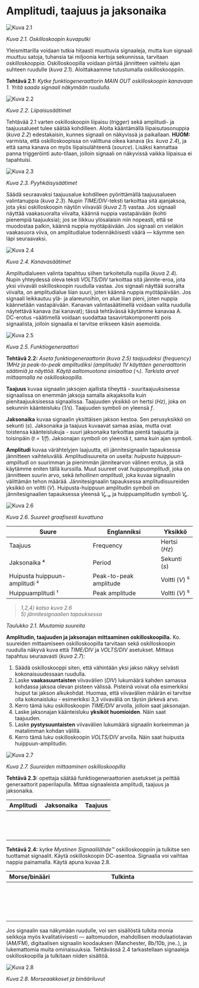 # Amplitudi, taajuus ja jaksonaika

![Kuva 2.1](scope2.jpg)

*Kuva 2.1. Oskilloskoopin kuvaputki*

Yleismittarilla voidaan tutkia hitaasti muuttuvia signaaleja, mutta kun
signaali muuttuu satoja, tuhansia tai miljoonia kertoja sekunnissa, tarvitaan
*oskilloskooppia*. Oskilloskoopilla voidaan piirtää jännitteen vaihtelu ajan
suhteen ruudulle (*kuva 2.1*). Aloittakaamme tutustumalla oskilloskooppiin.

**Tehtävä 2.1:** *Kytke funktiogeneraattorin MAIN OUT oskilloskoopin
kanavaan 1. Yritä saada signaali näkymään ruudulla.*

![Kuva 2.2](scope3.jpg)

*Kuva 2.2. Liipaisusäätimet*

Tehtävää 2.1 varten oskilloskoopin liipaisu (*trigger*) sekä amplitudi-
ja taajuusalueet tulee säätää kohdilleen. Aloita kääntämällä
liipaisutasonuppia (*kuva 2.2*) edestakaisin, kunnes signaali on näkyvissä ja
paikallaan. **HUOM:** varmista, että oskilloskoopissa on valittuna oikea
kanava (*ks. kuva 2.4*), ja että sama kanava on myös liipaisulähteenä
(*source*). Lisäksi kannattaa panna triggeröinti auto-tilaan, jolloin signaali
on näkyvissä vaikka liipaisua ei tapahtuisi.

![Kuva 2.3](scope4.jpg)

*Kuva 2.3. Pyyhkäisysäätimet*

Säädä seuraavaksi taajuusalue kohdilleen pyörittämällä taajuusalueen
valintanuppia (*kuva 2.3*). Nupin *TIME/DIV*-teksti tarkoittaa sitä ajanjaksoa,
jota yksi oskilloskoopin näytön viivaväli (*kuva 2.1*) vastaa. Jos
signaali näyttää vaakasuoralta viivalta, käännä nuppia vastapäivään
(kohti pienempiä taajuuksia); jos se liikkuu ylösalaisin niin nopeasti,
että se muodostaa palkin, käännä nuppia myötäpäivään. Jos signaali on
vieläkin vaakasuora viiva, on amplitudialue todennäköisesti väärä &mdash;
käymme sen läpi seuraavaksi.

![Kuva 2.4](scope5.jpg)

*Kuva 2.4. Kanavasäätimet*

Amplitudialueen valinta tapahtuu siihen tarkoitetulla nupilla (*kuva 2.4*).
Nupin yhteydessä oleva teksti *VOLTS/DIV* tarkoittaa sitä jännite-eroa,
jota yksi viivaväli oskilloskoopin ruudulla vastaa.  Jos signaali
näyttää suoralta viivalta, on amplitudialue liian suuri, joten käännä
nuppia myötäpäivään. Jos signaali leikkautuu ylä- ja alareunoihin,
on alue liian pieni, joten nuppia käännetään vastapäivään. Kanavan
valintasäätimellä voidaan valita ruudulla näytettävä kanava (tai kanavat);
tässä tehtävässä käytämme kanavaa A. DC-erotus &ndash;säätimellä
voidaan suodattaa tasavirtakomponentti pois signaalista, jolloin signaalia ei
tarvitse erikseen käsin asemoida.

![Kuva 2.5](funktiogeneraattori.svg)

*Kuva 2.5. Funktiogeneraattori*

**Tehtävä 2.2:** *Aseta funktiogeneraattorin (kuva 2.5) taajuudeksi
(frequency) 1MHz ja peak-to-peak amplitudiksi (amplitude) 1V käyttäen
generaattorin säätimiä ja näyttöä. Käytä aaltomuotona siniaaltoa
(&#8767;). Tarkista arvot mittaamalla ne oskilloskoopilla.*

**Taajuus** kuvaa signaalin jaksojen ajallista tiheyttä - suuritaajuuksisessa
signaalissa on enemmän jaksoja samalla aikajaksolla kuin pienitaajuuksisessa
signaalissa. Taajuuden yksikkö on hertsi (*Hz*), joka on sekunnin käänteisluku
(*1/s*). Taajuuden symboli on yleensä *f*.

**Jaksonaika** kuvaa signaalin yksittäisen jakson kestoa. Sen perusyksikkö on
sekunti (*s*). Jaksonaika ja taajuus kuvaavat samaa asiaa, mutta ovat toistensa
käänteislukuja - suuri jaksonaika tarkoittaa pientä taajuutta ja toisinpäin
(*t = 1/f*). Jaksonajan symboli on yleensä *t*, sama kuin ajan symboli.

**Amplitudi** kuvaa värähtelyjen laajuutta, eli jännitesignaalin tapauksessa
jännitteen vaihteluväliä. Amplitudisuureita on useita: *huipusta
huippuun-amplitudi* on suurimman ja pienimmän jännitearvon välinen erotus, ja
sitä käytämme eniten tällä kurssilla. Muut suureet ovat *huippuamplitudi*, joka
on jännitteen suurin arvo, sekä *tehollinen amplitudi*, joka kuvaa signaalin
välittämän tehon määrää. Jännitesignaalin tapauksessa amplitudisuureiden yksikkö
on voltti (*V*). Huipusta-huippuun amplitudin symboli on jännitesignaalien
tapauksessa yleensä *V&#8346;&#8331;&#8346;* ja huippuamplitudin symboli
*V&#8346;*.

![Kuva 2.6](aaltomuoto.svg)

*Kuva 2.6. Suureet graafisesti kuvattuna*

| Suure                             | Englanniksi           | Yksikkö       |
| --------------------------------- | --------------------- | --------------|
| Taajuus                           | Frequency             | Hertsi (*Hz*) |
| Jaksonaika &#8308;                | Period                | Sekunti (*s*) |
| Huipusta huippuun-amplitudi &sup2;| Peak-to-peak amplitude| Voltti (*V*) &#8309;|
| Huippuamplitudi &sup1;            | Peak amplitude        | Voltti (*V*) &#8309;|

> *1,2,4) katso kuva 2.6*                                                    
> *5) jännitesignaalien tapauksessa*

*Taulukko 2.1. Muutamia suureita*

**Amplitudin, taajuuden ja jaksonajan mittaaminen oskilloskoopilla.** Ko.
suureiden mittaamiseen oskilloskoopilla tarvitaan sekä oskilloskoopin ruudulla
näkyvä kuva että *TIME/DIV* ja *VOLTS/DIV* asetukset. Mittaus tapahtuu
seuraavasti (*kuva 2.7*):

1. Säädä oskilloskooppi siten, että vähintään yksi jakso näkyy selvästi
   kokonaisuudessaan ruudulla.
2. Laske **vaakasuuntaisten** viivavälien (*DIV*) lukumäärä kahden samassa
   kohdassa jaksoa olevan pisteen välissä. Pisteinä voivat olla esimerkiksi
   huiput tai jakson alkukohdat. Huomaa, että viivavälien määrän ei tarvitse
   olla kokonaisluku - esimerkiksi 3,3 viivaväliä on täysin järkevä arvo.
3. Kerro tämä luku oskilloskoopin *TIME/DIV* arvolla, jolloin saat jaksonajan.
4. Laske jaksonajan käänteisluku **yksiköt huomioiden**. Näin saat taajuuden.
5. Laske **pystysuuntaisten** viivavälien lukumäärä signaalin korkeimman ja
   matalimman kohdan välillä.
6. Kerro tämä luku oskilloskoopin *VOLTS/DIV* arvolla. Näin saat huipusta
   huippuun-amplitudin.

![Kuva 2.7](skooppimittaus.svg)

*Kuva 2.7. Suureiden mittaaminen oskilloskoopilla*

<p style="page-break-after:always;"></p>

**Tehtävä 2.3:** opettaja säätää funktiogeneraattorien asetukset ja peittää
generaattorit paperilapulla. Mittaa signaaleista amplitudi, taajuus ja
jaksonaika.

| Amplitudi | Jaksonaika | Taajuus |
| --------- | ---------- | ------- |
| &nbsp;    | &nbsp;     | &nbsp;  |
| &nbsp;    | &nbsp;     | &nbsp;  |
| &nbsp;    | &nbsp;     | &nbsp;  |

**Tehtävä 2.4:** kytke *Mystinen Signaalilähde&trade;* oskilloskooppiin ja
tulkitse sen tuottamat signaalit. Käytä oskilloskoopin DC-asentoa.  Signaalia voi
vaihtaa nappia painamalla.  Käytä apuna kuvaa 2.8.

<table>
<thead>
<tr><th style="width: 10%;">Morse/binääri</th><th>Tulkinta</th></tr>
</thead>
<tbody>
<tr><td>&nbsp;</td><td>&nbsp;</td></tr>
<tr><td>&nbsp;</td><td>&nbsp;</td></tr>
<tr><td>&nbsp;</td><td>&nbsp;</td></tr>
<tr><td>&nbsp;</td><td>&nbsp;</td></tr>
</tbody>
</table>

Jos signaalin saa näkymään ruudulle, voi sen sisällöstä tulkita monia seikkoja
myös kvalitatiivisesti &mdash; aaltomuodon, mahdollisen modulaatiotavan (AM/FM),
digitaalisen signaalin koodauksen (Manchester, 8b/10b, jne..), ja lukemattomia
muita ominaisuuksia. Tehtävässä 2.4 tarkastellaan signaaleja oskilloskoopilla
ja tulkitaan niiden sisältöä.

![Kuva 2.8](morse.svg)

*Kuva 2.8. Morseaakkoset ja binääriluvut*
